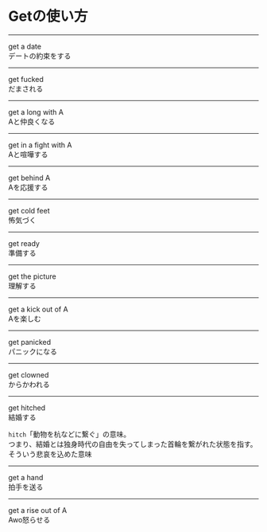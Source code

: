 # Getの使い方

---

get a date  
デートの約束をする

---

get fucked  
だまされる

---

get a long with A  
Aと仲良くなる

---

get in a fight with A  
Aと喧嘩する

---

get behind A  
Aを応援する

---

get cold feet  
怖気づく

---

get ready  
準備する

---

get the picture  
理解する

---

get a kick out of A  
Aを楽しむ

---

get panicked  
パニックになる

---

get clowned  
からかわれる

---

get hitched  
結婚する

`hitch`「動物を杭などに繋ぐ」の意味。  
つまり、結婚とは独身時代の自由を失ってしまった首輪を繋がれた状態を指す。  
そういう悲哀を込めた意味

---

get a hand  
拍手を送る

---

get a rise out of A  
Awo怒らせる
